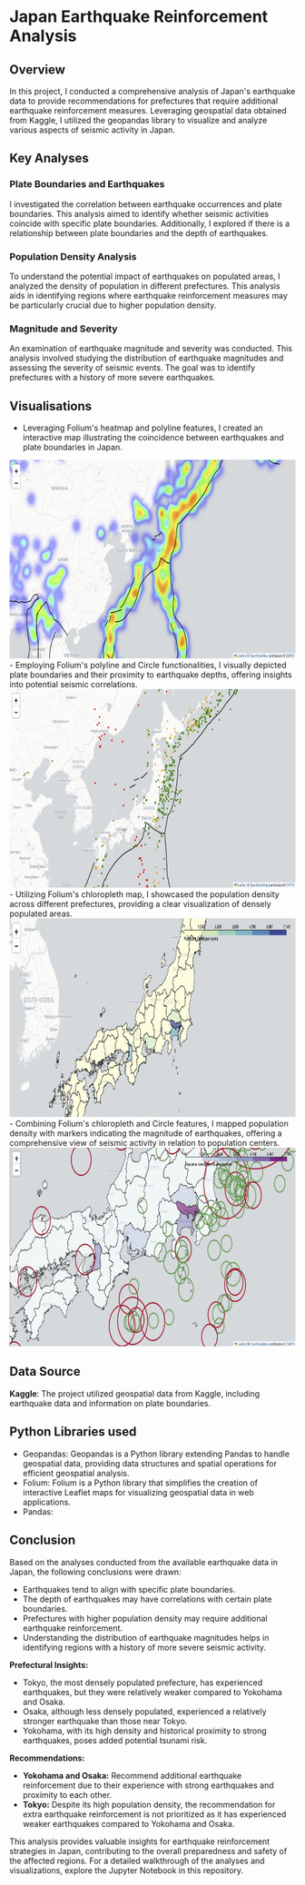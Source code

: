 # Japan Earthquake Reinforcement Analysis

## Overview

In this project, I conducted a comprehensive analysis of Japan's earthquake data to provide recommendations for prefectures that require additional earthquake reinforcement measures. Leveraging geospatial data obtained from Kaggle, I utilized the geopandas library to visualize and analyze various aspects of seismic activity in Japan.

## Key Analyses

### Plate Boundaries and Earthquakes

I investigated the correlation between earthquake occurrences and plate boundaries. This analysis aimed to identify whether seismic activities coincide with specific plate boundaries. Additionally, I explored if there is a relationship between plate boundaries and the depth of earthquakes.

### Population Density Analysis

To understand the potential impact of earthquakes on populated areas, I analyzed the density of population in different prefectures. This analysis aids in identifying regions where earthquake reinforcement measures may be particularly crucial due to higher population density.

### Magnitude and Severity

An examination of earthquake magnitude and severity was conducted. This analysis involved studying the distribution of earthquake magnitudes and assessing the severity of seismic events. The goal was to identify prefectures with a history of more severe earthquakes.

## Visualisations

- Leveraging Folium's heatmap and polyline features, I created an interactive map illustrating the coincidence between earthquakes and plate boundaries in Japan.
<div style="text-align:center">
  <img src="q1.jpg" height="350px" width="650">
</div>
- Employing Folium's polyline and Circle functionalities, I visually depicted plate boundaries and their proximity to earthquake depths, offering insights into potential seismic correlations.
<img src="q2.jpg" height="350px" width="650">
- Utilizing Folium's chloropleth map, I showcased the population density across different prefectures, providing a clear visualization of densely populated areas.
<img src="q3.jpg" height="350px" width="650">
- Combining Folium's chloropleth and Circle features, I mapped population density with markers indicating the magnitude of earthquakes, offering a comprehensive view of seismic activity in relation to population centers.
<img src="q4.jpg" height="350px" width="650">


## Data Source

**Kaggle**: The project utilized geospatial data from Kaggle, including earthquake data and information on plate boundaries.

## Python Libraries used

- Geopandas: Geopandas is a Python library extending Pandas to handle geospatial data, providing data structures and spatial operations for efficient geospatial analysis.
- Folium: Folium is a Python library that simplifies the creation of interactive Leaflet maps for visualizing geospatial data in web applications.
- Pandas: 

## Conclusion

Based on the analyses conducted from the available earthquake data in Japan, the following conclusions were drawn:

- Earthquakes tend to align with specific plate boundaries.
- The depth of earthquakes may have correlations with certain plate boundaries.
- Prefectures with higher population density may require additional earthquake reinforcement.
- Understanding the distribution of earthquake magnitudes helps in identifying regions with a history of more severe seismic activity.

**Prefectural Insights:**

- Tokyo, the most densely populated prefecture, has experienced earthquakes, but they were relatively weaker compared to Yokohama and Osaka.
- Osaka, although less densely populated, experienced a relatively stronger earthquake than those near Tokyo.
- Yokohama, with its high density and historical proximity to strong earthquakes, poses added potential tsunami risk.

**Recommendations:**

- **Yokohama and Osaka:** Recommend additional earthquake reinforcement due to their experience with strong earthquakes and proximity to each other.
- **Tokyo:** Despite its high population density, the recommendation for extra earthquake reinforcement is not prioritized as it has experienced weaker earthquakes compared to Yokohama and Osaka.

This analysis provides valuable insights for earthquake reinforcement strategies in Japan, contributing to the overall preparedness and safety of the affected regions. For a detailed walkthrough of the analyses and visualizations, explore the Jupyter Notebook in this repository.
